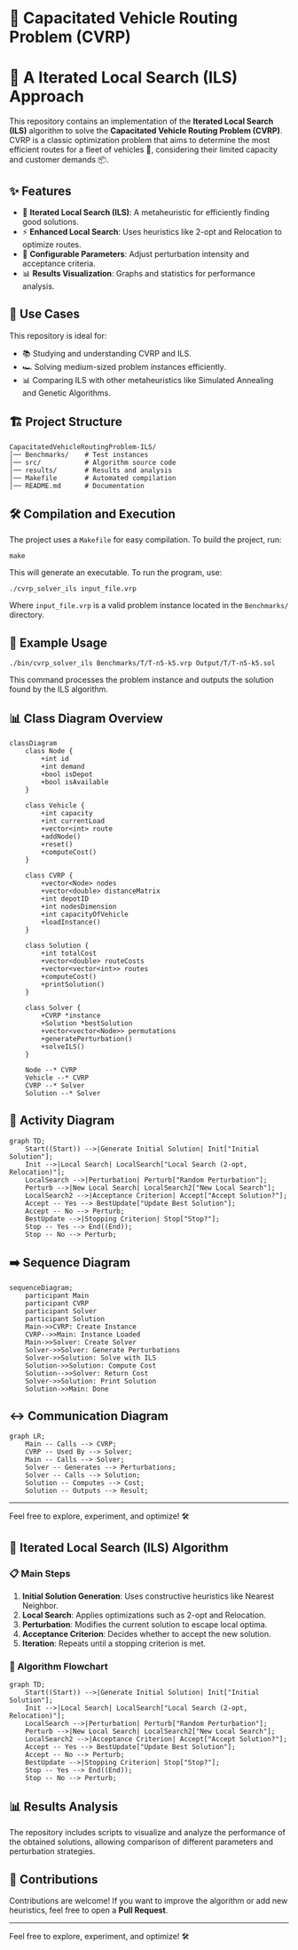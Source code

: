 # 🚛 Capacitated Vehicle Routing Problem (CVRP) 
# 🚩 A Iterated Local Search (ILS) Approach

This repository contains an implementation of the **Iterated Local Search (ILS)** algorithm to solve the **Capacitated Vehicle Routing Problem (CVRP)**. 
CVRP is a classic optimization problem that aims to determine the most efficient routes for a fleet of vehicles 🚐, considering their limited capacity and customer demands 📦.

## ✨ Features
- 🔄 **Iterated Local Search (ILS)**: A metaheuristic for efficiently finding good solutions.
- ⚡ **Enhanced Local Search**: Uses heuristics like 2-opt and Relocation to optimize routes.
- 🔧 **Configurable Parameters**: Adjust perturbation intensity and acceptance criteria.
- 📊 **Results Visualization**: Graphs and statistics for performance analysis.

## 🚀 Use Cases
This repository is ideal for:
- 📚 Studying and understanding CVRP and ILS.
- 🏎️ Solving medium-sized problem instances efficiently.
- 📊 Comparing ILS with other metaheuristics like Simulated Annealing and Genetic Algorithms.

## 🏗 Project Structure
```
CapacitatedVehicleRoutingProblem-ILS/
│── Benchmarks/    # Test instances
│── src/           # Algorithm source code
│── results/       # Results and analysis
│── Makefile       # Automated compilation
│── README.md      # Documentation
```

## 🛠️ Compilation and Execution
The project uses a `Makefile` for easy compilation. To build the project, run:
```
make
```
This will generate an executable. To run the program, use:
```
./cvrp_solver_ils input_file.vrp
```
Where `input_file.vrp` is a valid problem instance located in the `Benchmarks/` directory.

## 📌 Example Usage
```
./bin/cvrp_solver_ils Benchmarks/T/T-n5-k5.vrp Output/T/T-n5-k5.sol
```
This command processes the problem instance and outputs the solution found by the ILS algorithm.

## 📊 Class Diagram Overview

```mermaid
classDiagram
    class Node {
        +int id
        +int demand
        +bool isDepot
        +bool isAvailable
    }
    
    class Vehicle {
        +int capacity
        +int currentLoad
        +vector<int> route
        +addNode()
        +reset()
        +computeCost()
    }

    class CVRP {
        +vector<Node> nodes 
        +vector<double> distanceMatrix 
        +int depotID
        +int nodesDimension 
        +int capacityOfVehicle 
        +loadInstance()
    }

    class Solution {
        +int totalCost
        +vector<double> routeCosts
        +vector<vector<int>> routes
        +computeCost()
        +printSolution()
    }

    class Solver {
        +CVRP *instance
        +Solution *bestSolution
        +vector<vector<Node>> permutations
        +generatePerturbation()
        +solveILS()
    }
    
    Node --* CVRP
    Vehicle --* CVRP
    CVRP --* Solver
    Solution --* Solver
```

## 🔀 Activity Diagram
```mermaid
graph TD;
    Start((Start)) -->|Generate Initial Solution| Init["Initial Solution"];
    Init -->|Local Search| LocalSearch["Local Search (2-opt, Relocation)"];
    LocalSearch -->|Perturbation| Perturb["Random Perturbation"];
    Perturb -->|New Local Search| LocalSearch2["New Local Search"];
    LocalSearch2 -->|Acceptance Criterion| Accept["Accept Solution?"];
    Accept -- Yes --> BestUpdate["Update Best Solution"];
    Accept -- No --> Perturb;
    BestUpdate -->|Stopping Criterion| Stop["Stop?"];
    Stop -- Yes --> End((End));
    Stop -- No --> Perturb;
```

## ➡️ Sequence Diagram
```mermaid
sequenceDiagram;
    participant Main
    participant CVRP
    participant Solver
    participant Solution
    Main->>CVRP: Create Instance
    CVRP-->>Main: Instance Loaded
    Main->>Solver: Create Solver
    Solver->>Solver: Generate Perturbations
    Solver->>Solution: Solve with ILS
    Solution->>Solution: Compute Cost
    Solution-->>Solver: Return Cost
    Solver->>Solution: Print Solution
    Solution->>Main: Done
```

## ↔️ Communication Diagram
```mermaid
graph LR;
    Main -- Calls --> CVRP;
    CVRP -- Used By --> Solver;
    Main -- Calls --> Solver;
    Solver -- Generates --> Perturbations;
    Solver -- Calls --> Solution;
    Solution -- Computes --> Cost;
    Solution -- Outputs --> Result;
```

---
Feel free to explore, experiment, and optimize! 🛠️


## 🔀 Iterated Local Search (ILS) Algorithm

### 📋 Main Steps
1. **Initial Solution Generation**: Uses constructive heuristics like Nearest Neighbor.
2. **Local Search**: Applies optimizations such as 2-opt and Relocation.
3. **Perturbation**: Modifies the current solution to escape local optima.
4. **Acceptance Criterion**: Decides whether to accept the new solution.
5. **Iteration**: Repeats until a stopping criterion is met.

### 🔄 Algorithm Flowchart
```mermaid
graph TD;
    Start((Start)) -->|Generate Initial Solution| Init["Initial Solution"];
    Init -->|Local Search| LocalSearch["Local Search (2-opt, Relocation)"];
    LocalSearch -->|Perturbation| Perturb["Random Perturbation"];
    Perturb -->|New Local Search| LocalSearch2["New Local Search"];
    LocalSearch2 -->|Acceptance Criterion| Accept["Accept Solution?"];
    Accept -- Yes --> BestUpdate["Update Best Solution"];
    Accept -- No --> Perturb;
    BestUpdate -->|Stopping Criterion| Stop["Stop?"];
    Stop -- Yes --> End((End));
    Stop -- No --> Perturb;
```

## 📊 Results Analysis
The repository includes scripts to visualize and analyze the performance of the obtained solutions, allowing comparison of different parameters and perturbation strategies.

## 🎯 Contributions
Contributions are welcome! If you want to improve the algorithm or add new heuristics, feel free to open a **Pull Request**.

---
Feel free to explore, experiment, and optimize! 🛠️

